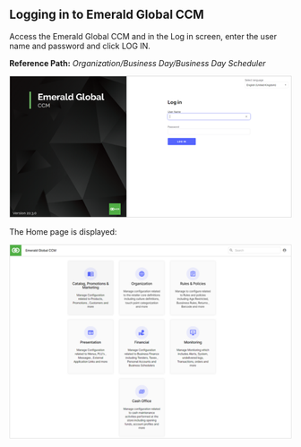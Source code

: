 ## Logging in to Emerald Global CCM

Access the Emerald Global CCM and in the Log in screen, enter the user name and password and click LOG IN.

**Reference Path:** *Organization/Business Day/Business Day Scheduler*

 ![Logging In Screen](/Images/LoggingInScreen.png)

The Home page is displayed:

 ![Home Page Screen](/Images/HomePageScreen.png)